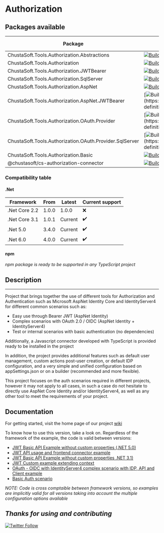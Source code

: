 # Authorization

## Packages available

| Package                                                 | Pipeline                                                                                                                                                                                                                                                                         |  Package version                                                                                                                                                                                     |    Downloads                                                                                | 
|---------------------------------------------------------|----------------------------------------------------------------------------------------------------------------------------------------------------------------------------------------------------------------------------------------------------------------------------------|----------------------------------------------------------------------------------------------------------------------------------------------------------------------------------------------------|-----------------------------------------------------------------------------------------------|
| ChustaSoft.Tools.Authorization.Abstractions             | [![Build Status](https://dev.azure.com/chustasoft/SocialNET/_apis/build/status/OpenStack/Authorization/%5BNuGet%5D%20-%20Authorization%20(Abstractions)?branchName=main)](https://dev.azure.com/chustasoft/SocialNET/_build/latest?definitionId=22&branchName=main)              | [![NuGet](https://img.shields.io/nuget/v/ChustaSoft.Tools.Authorization.Abstractions?label=NuGet%20AspNet%20package)](https://www.nuget.org/packages/ChustaSoft.Tools.Authorization.Abstractions)  | ![Nuget](https://img.shields.io/nuget/dt/ChustaSoft.Tools.Authorization.Abstractions)         |
| ChustaSoft.Tools.Authorization                          | [![Build Status](https://dev.azure.com/chustasoft/SocialNET/_apis/build/status/OpenStack/Authorization/%5BNuGet%5D%20-%20Authorization%20(main)?branchName=main)](https://dev.azure.com/chustasoft/SocialNET/_build/latest?definitionId=6&branchName=main)                       | [![NuGet](https://img.shields.io/nuget/v/ChustaSoft.Tools.Authorization?label=NuGet%20Main%20package)](https://www.nuget.org/packages/ChustaSoft.Tools.Authorization)                              | ![Nuget](https://img.shields.io/nuget/dt/ChustaSoft.Tools.Authorization)                      |
| ChustaSoft.Tools.Authorization.JWTBearer                | [![Build Status](https://dev.azure.com/chustasoft/SocialNET/_apis/build/status/OpenStack/Authorization/%5BNuGet%5D%20-%20Authorization%20(JWTBearer)?branchName=main)](https://dev.azure.com/chustasoft/SocialNET/_build/latest?definitionId=44&branchName=main)                 | [![NuGet](https://img.shields.io/nuget/v/ChustaSoft.Tools.Authorization?label=NuGet%20Main%20package)](https://www.nuget.org/packages/ChustaSoft.Tools.Authorization)                              | ![Nuget](https://img.shields.io/nuget/dt/ChustaSoft.Tools.Authorization)                      |
| ChustaSoft.Tools.Authorization.SqlServer                | [![Build Status](https://dev.azure.com/chustasoft/SocialNET/_apis/build/status/OpenStack/Authorization/%5BNuGet%5D%20-%20Authorization%20(SqlServer)?branchName=main)](https://dev.azure.com/chustasoft/SocialNET/_build/latest?definitionId=23&branchName=main)                 | [![NuGet](https://img.shields.io/nuget/v/ChustaSoft.Tools.Authorization.AspNet?label=NuGet%20AspNet%20package)](https://www.nuget.org/packages/ChustaSoft.Tools.Authorization.AspNet)              | ![Nuget](https://img.shields.io/nuget/dt/ChustaSoft.Tools.Authorization.SqlServer)            |
| ChustaSoft.Tools.Authorization.AspNet                   | [![Build Status](https://dev.azure.com/chustasoft/SocialNET/_apis/build/status/OpenStack/Authorization/%5BNuGet%5D%20-%20Authorization%20(AspNet)?branchName=main)](https://dev.azure.com/chustasoft/SocialNET/_build/latest?definitionId=7&branchName=main)                     | [![NuGet](https://img.shields.io/nuget/v/ChustaSoft.Tools.Authorization.SqlServer?label=NuGet%20AspNet%20package)](https://www.nuget.org/packages/ChustaSoft.Tools.Authorization.SqlServer)        | ![Nuget](https://img.shields.io/nuget/dt/ChustaSoft.Tools.Authorization.AspNet)               |
| ChustaSoft.Tools.Authorization.AspNet.JWTBearer         | [![Build Status](https://dev.azure.com/chustasoft/SocialNET/_apis/build/status/OpenStack/Authorization/%5BNuGet%5D%20-%20Authorization%20(AspNet.JWTBearer)?branchName=main)](https://dev.azure.com/chustasoft/SocialNET/_build/latest?definitionId=45&branchName=main)          | [![NuGet](https://img.shields.io/nuget/v/ChustaSoft.Tools.Authorization.SqlServer?label=NuGet%20AspNet%20package)](https://www.nuget.org/packages/ChustaSoft.Tools.Authorization.SqlServer)        | ![Nuget](https://img.shields.io/nuget/dt/ChustaSoft.Tools.Authorization.AspNet)               |
| ChustaSoft.Tools.Authorization.OAuth.Provider           | [![Build Status](https://dev.azure.com/chustasoft/SocialNET/_apis/build/status/OpenStack/Authorization/%5BNuGet%5D%20-%20Authorization%20(OAuth.Provider)?branchName=main)](https://dev.azure.com/chustasoft/SocialNET/_build/latest?definitionId=43&branchName=main)            | [![NuGet](https://img.shields.io/nuget/v/ChustaSoft.Tools.Authorization.SqlServer?label=NuGet%20AspNet%20package)](https://www.nuget.org/packages/ChustaSoft.Tools.Authorization.SqlServer)        | ![Nuget](https://img.shields.io/nuget/dt/ChustaSoft.Tools.Authorization.AspNet)               |
| ChustaSoft.Tools.Authorization.OAuth.Provider.SqlServer | [![Build Status](https://dev.azure.com/chustasoft/SocialNET/_apis/build/status/OpenStack/Authorization/%5BNuGet%5D%20-%20Authorization%20(OAuth.Provider.SqlServer)?branchName=main)](https://dev.azure.com/chustasoft/SocialNET/_build/latest?definitionId=42&branchName=main)  | [![NuGet](https://img.shields.io/nuget/v/ChustaSoft.Tools.Authorization.SqlServer?label=NuGet%20AspNet%20package)](https://www.nuget.org/packages/ChustaSoft.Tools.Authorization.SqlServer)        | ![Nuget](https://img.shields.io/nuget/dt/ChustaSoft.Tools.Authorization.AspNet)               |
| ChustaSoft.Tools.Authorization.Basic                    | [![Build Status](https://dev.azure.com/chustasoft/SocialNET/_apis/build/status/OpenStack/Authorization/%5BNuGet%5D%20-%20Authorization%20(Basic)?branchName=main)](https://dev.azure.com/chustasoft/SocialNET/_build/latest?definitionId=47&branchName=main)                     | [![NuGet](https://img.shields.io/nuget/v/ChustaSoft.Tools.Authorization.SqlServer?label=NuGet%20AspNet%20package)](https://www.nuget.org/packages/ChustaSoft.Tools.Authorization.SqlServer)        | ![Nuget](https://img.shields.io/nuget/dt/ChustaSoft.Tools.Authorization.AspNet)               |
| @chustasoft/cs-authorization-connector                  | [![Build Status](https://dev.azure.com/chustasoft/SocialNET/_apis/build/status/OpenStack/Authorization/%5Bnpm%5D%20-%20Authorization%20(authorization-connector)?branchName=main)](https://dev.azure.com/chustasoft/SocialNET/_build/latest?definitionId=29&branchName=main)     | ![npm](https://img.shields.io/npm/v/@chustasoft/cs-authorization-connector?label=npm%20connector)                                                                                                  | ![npm](https://img.shields.io/npm/dt/@chustasoft/cs-authorization-connector)                  |


### Compatibility table

#### .Net

| Framework     | From   | Latest  | Current support    |
|---------------|--------|---------|--------------------|
| .Net Core 2.2 | 1.0.0  | 1.0.0   | :x:                |
| .Net Core 3.1 | 1.0.1  | Current | :heavy_check_mark: |
| .Net 5.0      | 3.4.0  | Current | :heavy_check_mark: |
| .Net 6.0      | 4.0.0  | Current | :heavy_check_mark: |

#### npm

 _npm package is ready to be supported in any TypeScript project_



## Description
---
Project that brings together the use of different tools for Authorization and Authentication such as Microsoft AspNet Identity Core and IdentityServer4 for different common scenarios such as:
- Easy use through Bearer JWT (AspNet Identity)
- Complex scenarios with OAuth 2.0 / OIDC (AspNet Identity + IdentityServer4)
- Test or internal scenarios with basic authentication (no dependencies)
 
Additionally, a Javascript connector developed with TypeScript is provided ready to be installed in the project

In addition, the project provides additional features such as default user management, custom actions post-user creation, or default IDP configuration, and a very simple and unified configuration based on appSettings.json or on a builder (recommended and more flexible).

This project focuses on the auth scenarios required in different projects, however it may not apply to all cases, in such a case do not hesitate to directly use AspNet Core Identity and/or IdentityServer4, as well as any other tool to meet the requirements of your project.


## Documentation

For getting started, visit the home page of our project [wiki](https://github.com/ChustaSoft/Authorization/wiki)

To know how to use this version, take a look on. Regardless of the framework of the example, the code is valid between versions:

- [JWT Basic API Example without custom properties (.NET 5.0)](https://github.com/ChustaSoft/Authorization/tree/main/Examples/.NET%205.0/ChustaSoft.Tools.Authorization.TestBasic.WebAPI)
- [JWT API usage and frontend connector example](https://github.com/ChustaSoft/Authorization/tree/main/Examples/.NetCore%203.1/ChustaSoft.Tools.Authorization.TestConsumer.WebUI)
- [JWT Basic API Example without custom properties .NET 3.1)](https://github.com/ChustaSoft/Authorization/tree/main/Examples/.NetCore%203.1/ChustaSoft.Tools.Authorization.TestBasic.WebAPI)
- [JWT Custom example extending context](https://github.com/ChustaSoft/Authorization/tree/main/Examples/.NetCore%203.1/ChustaSoft.Tools.Authorization.TestCustom.WebAPI)
- [OAuth - OIDC with IdentityServer4 complex scenario with IDP, API and Client example](https://github.com/ChustaSoft/Authorization/tree/issue-58/Examples/OAuth)
- [Basic Auth scenario](https://github.com/ChustaSoft/Authorization/tree/main/Examples/Basic)



_*NOTE*: Code is cross comptaible between framework versions, so examples are implicitly valid for all versions taking into account the multiple configuration options available_

*Thanks for using and contributing*
---
[![Twitter Follow](https://img.shields.io/twitter/follow/ChustaSoft?label=Follow%20us&style=social)](https://twitter.com/ChustaSoft)
